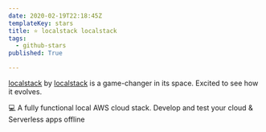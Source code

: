 ```yaml
---
date: 2020-02-19T22:18:45Z
templateKey: stars
title: ⭐ localstack localstack
tags:
  - github-stars
published: True

---
```


[localstack](https://github.com/localstack/localstack) by [localstack](https://github.com/localstack) is a game-changer in its space. Excited to see how it evolves.

💻 A fully functional local AWS cloud stack. Develop and test your cloud & Serverless apps offline
